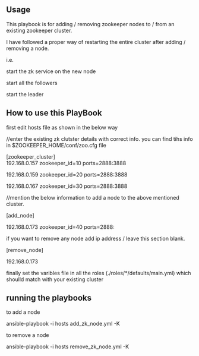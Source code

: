 
Usage
------------------------------------------------------------------------

This playbook is for adding / removing zookeeper nodes to / from an existing zookeeper cluster. 

I have followed a proper way of restarting the entire cluster after adding / removing a node.

i.e.

start the zk service on the new node

start all the followers 

start the leader


How to use this PlayBook
------------------------------------------------------------------------------------------------------------------

first edit hosts file as shown in the below way

//enter the existing zk clutster details with correct info. you can find tihs info in $ZOOKEEPER_HOME/conf/zoo.cfg file 

[zookeeper_cluster]  
192.168.0.157 zookeeper_id=10 ports=2888:3888

192.168.0.159 zookeeper_id=20 ports=2888:3888

192.168.0.167 zookeeper_id=30 ports=2888:3888

//mention the below information to add a node to the above mentioned cluster.

[add_node]

192.168.0.173 zookeeper_id=40 ports=2888:


if you want to remove any node add ip address / leave this section blank.

[remove_node]

192.168.0.173



finally set the varibles file  in all the roles (./roles/*/defaults/main.yml) which shoulld match with your existing cluster


running the playbooks 
--------------------------------

to add a  node 

ansible-playbook -i hosts add_zk_node.yml -K 

to remove a node 

ansible-playbook -i hosts remove_zk_node.yml -K 



